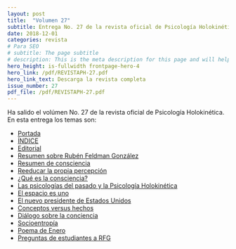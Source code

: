 ```yaml
---
layout: post
title:  "Volumen 27"
subtitle: Entrega No. 27 de la revista oficial de Psicología Holokinética
date: 2018-12-01
categories: revista
# Para SEO
# subtitle: The page subtitle
# description: This is the meta description for this page and will help it appear in search engines
hero_height: is-fullwidth frontpage-hero-4
hero_link: /pdf/REVISTAPH-27.pdf
hero_link_text: Descarga la revista completa
issue_number: 27
pdf_file: /pdf/REVISTAPH-27.pdf
---
```


Ha salido el volúmen No. 27 de la revista oficial de Psicología Holokinética. 
En esta entrega los temas son:


- [Portada](/pdf/REVISTAPH-27.pdf#page=1)
- [ÍNDICE](/pdf/REVISTAPH-27.pdf#page=3)
- [Editorial](/pdf/REVISTAPH-27.pdf#page=4)
- [Resumen sobre Rubén Feldman González](/pdf/REVISTAPH-27.pdf#page=5)
- [Resumen de consciencia](/pdf/REVISTAPH-27.pdf#page=7)
- [Reeducar la propia percepción](/pdf/REVISTAPH-27.pdf#page=9)
- [¿Qué es la consciencia?](/pdf/REVISTAPH-27.pdf#page=10)
- [Las psicologías del pasado y la Psicología Holokinética](/pdf/REVISTAPH-27.pdf#page=11)
- [El espacio es uno](/pdf/REVISTAPH-27.pdf#page=12)
- [El nuevo presidente de Estados Unidos](/pdf/REVISTAPH-27.pdf#page=17)
- [Conceptos versus hechos](/pdf/REVISTAPH-27.pdf#page=23)
- [Diálogo sobre la conciencia](/pdf/REVISTAPH-27.pdf#page=26)
- [Socioentropía](/pdf/REVISTAPH-27.pdf#page=36)
- [Poema de Enero](/pdf/REVISTAPH-27.pdf#page=40)
- [Preguntas de estudiantes a RFG](/pdf/REVISTAPH-27.pdf#page=41)
